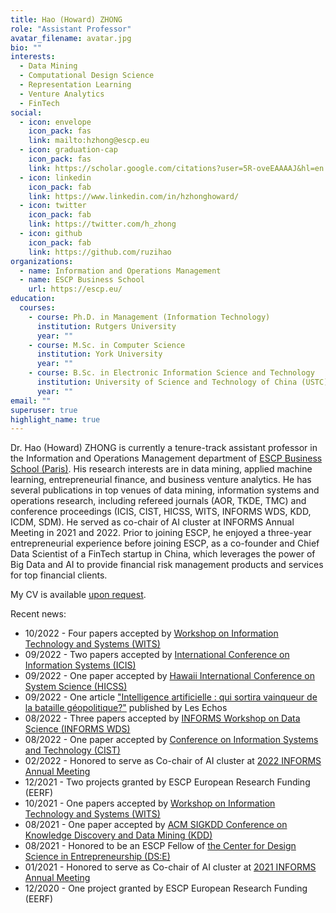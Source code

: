 ```yaml
---
title: Hao (Howard) ZHONG
role: "Assistant Professor"
avatar_filename: avatar.jpg
bio: ""
interests:
  - Data Mining
  - Computational Design Science
  - Representation Learning
  - Venture Analytics
  - FinTech
social:
  - icon: envelope
    icon_pack: fas
    link: mailto:hzhong@escp.eu
  - icon: graduation-cap
    icon_pack: fas
    link: https://scholar.google.com/citations?user=5R-oveEAAAAJ&hl=en
  - icon: linkedin
    icon_pack: fab
    link: https://www.linkedin.com/in/hzhonghoward/
  - icon: twitter
    icon_pack: fab
    link: https://twitter.com/h_zhong
  - icon: github
    icon_pack: fab
    link: https://github.com/ruzihao
organizations:
  - name: Information and Operations Management
  - name: ESCP Business School
    url: https://escp.eu/
education:
  courses:
    - course: Ph.D. in Management (Information Technology)
      institution: Rutgers University
      year: ""
    - course: M.Sc. in Computer Science
      institution: York University
      year: ""
    - course: B.Sc. in Electronic Information Science and Technology
      institution: University of Science and Technology of China (USTC)
      year: ""
email: ""
superuser: true
highlight_name: true
---
```


Dr. Hao (Howard) ZHONG is currently a tenure-track assistant professor in the Information and Operations Management department of <a href="https://escp.eu/">ESCP Business School (Paris)</a>. His research interests are in data mining, applied machine learning, entrepreneurial finance, and business venture analytics. He has several publications in top venues of data mining, information systems and operations research, including refereed journals (AOR, TKDE, TMC) and conference proceedings (ICIS, CIST, HICSS, WITS, INFORMS WDS, KDD, ICDM, SDM). He served as co-chair of AI cluster at INFORMS Annual Meeting in 2021 and 2022. Prior to joining ESCP, he enjoyed a three-year entrepreneurial experience before joining ESCP, as a co-founder and Chief Data Scientist of a FinTech startup in China, which leverages the power of Big Data and AI to provide financial risk management products and services for top financial clients.

My CV is available <a href="mailto:hzhong@escp.eu">upon request</a>.

Recent news:
* 10/2022 - Four papers accepted by <a href="https://witsconf.org/wits2022-call-for-papers/">Workshop on Information Technology and Systems (WITS)</a>
* 09/2022 - Two papers accepted by <a href="https://icis2022.aisconferences.org/">International Conference on Information Systems (ICIS)</a>
* 09/2022 - One paper accepted by <a href="https://hicss.hawaii.edu/">Hawaii International Conference on System Science (HICSS)</a>
* 09/2022 - One article <a href="https://www.lesechos.fr/idees-debats/leadership-management/intelligence-artificielle-qui-sortira-vainqueur-de-la-bataille-geopolitique-1780576#:~:text=Chronique-,Intelligence%20artificielle%20%3A%20qui%20sortira%20vainqueur%20de%20la%20bataille%20g%C3%A9opolitique%20%3F,mondiales%20se%20disputent%20le%20leadership.">"Intelligence artificielle : qui sortira vainqueur de la bataille géopolitique?"</a> published by Les Echos
* 08/2022 - Three papers accepted by <a href="https://blogs.ubc.ca/datascience2022/">INFORMS Workshop on Data Science (INFORMS WDS)</a>
* 08/2022 - One paper accepted by <a href="https://sites.google.com/view/cist2022/">Conference on Information Systems and Technology (CIST)</a>
* 02/2022 - Honored to serve as Co-chair of AI cluster at <a href="https://meetings.informs.org/wordpress/indianapolis2022/">2022 INFORMS Annual Meeting</a>
* 12/2021 - Two projects granted by ESCP European Research Funding (EERF)
* 10/2021 - One papers accepted by <a href="https://witsconf.org/wits2021-call-for-papers/">Workshop on Information Technology and Systems (WITS)</a>
* 08/2021 - One paper accepted by <a href="https://kdd.org/kdd2021/">ACM SIGKDD Conference on Knowledge Discovery and Data Mining (KDD)</a>
* 08/2021 - Honored to be an ESCP Fellow of <a href="https://www.center-dse.escp-business-school.de/">the Center for Design Science in Entrepreneurship (DS:E)</a>
* 01/2021 - Honored to serve as Co-chair of AI cluster at <a href="https://meetings.informs.org/wordpress/anaheim2021/">2021 INFORMS Annual Meeting</a>
* 12/2020 - One project granted by ESCP European Research Funding (EERF)

<!-- {{< icon name="download" pack="fas" >}} Download my {{< staticref "uploads/demo_resume.pdf" "newtab" >}}resumé{{< /staticref >}}. -->
